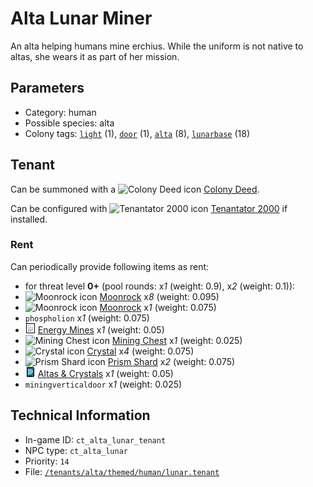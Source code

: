 # Alta Lunar Miner

An alta helping humans mine erchius. While the uniform is not native to altas, she wears it as part of her mission.

## Parameters

- Category: human
- Possible species: alta
- Colony tags: [`light`](https://ceterai.github.io/MyEnternia/Wiki/Tags/Light) (1), [`door`](https://ceterai.github.io/MyEnternia/Wiki/Tags/Door) (1), [`alta`](https://ceterai.github.io/MyEnternia/Wiki/Tags/Alta) (8), [`lunarbase`](https://ceterai.github.io/MyEnternia/Wiki/Tags/Lunarbase) (18)

## Tenant

Can be summoned with a <img src="https://starbounder.org/mediawiki/images/9/93/Colony_Deed.gif" alt="Colony Deed icon" width="9.6" height="15"/> [Colony Deed](https://starbounder.org/Colony_Deed).

Can be configured with <img src="https://steamuserimages-a.akamaihd.net/ugc/920304477977773128/D47BB0FD18E520B722C013CEDE14AC017779D44C/" alt="Tenantator 2000 icon" width="16" height="16"/> [Tenantator 2000](https://steamcommunity.com/sharedfiles/filedetails/?id=1405753979) if installed.

### Rent

Can periodically provide following items as rent:

- for threat level **0+** (pool rounds: x*1* (weight: 0.9), x*2* (weight: 0.1)):
- <img src="https://starbounder.org/mediawiki/images/b/b8/Moonrock.png" alt="Moonrock icon" loading="lazy" width="10px" height="10px"/> [Moonrock](https://starbounder.org/Moonrock) x*8* (weight: 0.095)
- <img src="https://starbounder.org/mediawiki/images/b/b8/Moonrock.png" alt="Moonrock icon" loading="lazy" width="10px" height="10px"/> [Moonrock](https://starbounder.org/Moonrock) x*1* (weight: 0.075)
- `phospholion` x*1* (weight: 0.075)
- <img src="https://raw.githubusercontent.com/Ceterai/Enternia/main/codex/alta/paper/short.png" alt="Energy Mines icon" loading="lazy" width="auto" height="16px"/> [Energy Mines](https://ceterai.github.io/MyEnternia/Wiki/EnergyMines) x*1* (weight: 0.05)
- <img src="https://starbounder.org/mediawiki/images/4/4f/Mining_Chest.png" alt="Mining Chest icon" loading="lazy" width="18px" height="12px"/> [Mining Chest](https://starbounder.org/Mining_Chest) x*1* (weight: 0.025)
- <img src="https://starbounder.org/mediawiki/images/3/31/Crystal.png" alt="Crystal icon" loading="lazy" width="12px" height="16px"/> [Crystal](https://starbounder.org/Crystal) x*4* (weight: 0.075)
- <img src="https://starbounder.org/mediawiki/images/c/c0/Prism_Shard.png" alt="Prism Shard icon" loading="lazy" width="10px" height="10px"/> [Prism Shard](https://starbounder.org/Prism_Shard) x*2* (weight: 0.075)
- <img src="https://raw.githubusercontent.com/Ceterai/Enternia/main/codex/alta/ebook/lab.png" alt="Altas & Crystals icon" loading="lazy" width="auto" height="16px"/> [Altas & Crystals](https://ceterai.github.io/MyEnternia/Wiki/Altas&Crystals) x*1* (weight: 0.05)
- `miningverticaldoor` x*1* (weight: 0.025)

## Technical Information

- In-game ID: `ct_alta_lunar_tenant`
- NPC type: `ct_alta_lunar`
- Priority: `14`
- File: [`/tenants/alta/themed/human/lunar.tenant`](https://github.com/Ceterai/Enternia/blob/main/tenants/alta/themed/human/lunar.tenant)
